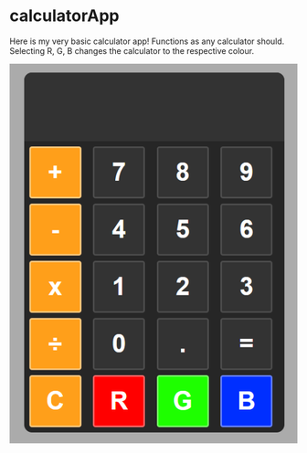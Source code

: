 # calculatorApp
 
Here is my very basic calculator app! Functions as any calculator should. Selecting R, G, B changes the calculator to the respective colour.

![calculator](mycalculator.png)
